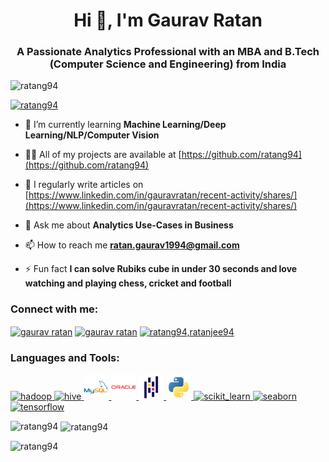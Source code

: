 
<h1 align="center">Hi 👋, I'm Gaurav Ratan</h1>
<h3 align="center">A Passionate Analytics Professional with an MBA and B.Tech (Computer Science and Engineering) from India</h3>


<p align="left"> <img src="https://komarev.com/ghpvc/?username=ratang94&label=Profile%20views&color=0e75b6&style=flat" alt="ratang94" /> </p>

<p align="left"> <a href="https://github.com/ryo-ma/github-profile-trophy"><img src="https://github-profile-trophy.vercel.app/?username=ratang94" alt="ratang94" /></a> </p>

- 🌱 I’m currently learning **Machine Learning/Deep Learning/NLP/Computer Vision**

- 👨‍💻 All of my projects are available at [https://github.com/ratang94](https://github.com/ratang94)

- 📝 I regularly write articles on [https://www.linkedin.com/in/gauravratan/recent-activity/shares/](https://www.linkedin.com/in/gauravratan/recent-activity/shares/)

- 💬 Ask me about **Analytics Use-Cases in Business**

- 📫 How to reach me **ratan.gaurav1994@gmail.com**

- ⚡ Fun fact **I can solve Rubiks cube in under 30 seconds and love watching and playing chess, cricket and football**

<h3 align="left">Connect with me:</h3>
<p align="left">
<a href="https://linkedin.com/in/gaurav ratan" target="blank"><img align="center" src="https://raw.githubusercontent.com/rahuldkjain/github-profile-readme-generator/master/src/images/icons/Social/linked-in-alt.svg" alt="gaurav ratan" height="30" width="40" /></a>
<a href="https://fb.com/gaurav ratan" target="blank"><img align="center" src="https://raw.githubusercontent.com/rahuldkjain/github-profile-readme-generator/master/src/images/icons/Social/facebook.svg" alt="gaurav ratan" height="30" width="40" /></a>
<a href="https://instagram.com/ratang94,ratanjee94" target="blank"><img align="center" src="https://raw.githubusercontent.com/rahuldkjain/github-profile-readme-generator/master/src/images/icons/Social/instagram.svg" alt="ratang94,ratanjee94" height="30" width="40" /></a>
</p>

<h3 align="left">Languages and Tools:</h3>
<p align="left"> <a href="https://hadoop.apache.org/" target="_blank" rel="noreferrer"> <img src="https://www.vectorlogo.zone/logos/apache_hadoop/apache_hadoop-icon.svg" alt="hadoop" width="40" height="40"/> </a> <a href="https://hive.apache.org/" target="_blank" rel="noreferrer"> <img src="https://www.vectorlogo.zone/logos/apache_hive/apache_hive-icon.svg" alt="hive" width="40" height="40"/> </a> <a href="https://www.mysql.com/" target="_blank" rel="noreferrer"> <img src="https://raw.githubusercontent.com/devicons/devicon/master/icons/mysql/mysql-original-wordmark.svg" alt="mysql" width="40" height="40"/> </a> <a href="https://www.oracle.com/" target="_blank" rel="noreferrer"> <img src="https://raw.githubusercontent.com/devicons/devicon/master/icons/oracle/oracle-original.svg" alt="oracle" width="40" height="40"/> </a> <a href="https://pandas.pydata.org/" target="_blank" rel="noreferrer"> <img src="https://raw.githubusercontent.com/devicons/devicon/2ae2a900d2f041da66e950e4d48052658d850630/icons/pandas/pandas-original.svg" alt="pandas" width="40" height="40"/> </a> <a href="https://www.python.org" target="_blank" rel="noreferrer"> <img src="https://raw.githubusercontent.com/devicons/devicon/master/icons/python/python-original.svg" alt="python" width="40" height="40"/> </a> <a href="https://scikit-learn.org/" target="_blank" rel="noreferrer"> <img src="https://upload.wikimedia.org/wikipedia/commons/0/05/Scikit_learn_logo_small.svg" alt="scikit_learn" width="40" height="40"/> </a> <a href="https://seaborn.pydata.org/" target="_blank" rel="noreferrer"> <img src="https://seaborn.pydata.org/_images/logo-mark-lightbg.svg" alt="seaborn" width="40" height="40"/> </a> <a href="https://www.tensorflow.org" target="_blank" rel="noreferrer"> <img src="https://www.vectorlogo.zone/logos/tensorflow/tensorflow-icon.svg" alt="tensorflow" width="40" height="40"/> </a> </p>

<p><img align="left" src="https://github-readme-stats.vercel.app/api/top-langs?username=ratang94&show_icons=true&locale=en&layout=compact" alt="ratang94" /></p>

<p>&nbsp;<img align="center" src="https://github-readme-stats.vercel.app/api?username=ratang94&show_icons=true&locale=en" alt="ratang94" /></p>

<p><img align="left" src="https://github-readme-streak-stats.herokuapp.com/?user=ratang94&" alt="ratang94" /></p>

